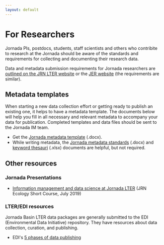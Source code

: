 ```yaml
---
layout: default
---
```


# For Researchers 

Jornada PIs, postdocs, students, staff scientists and others who contribite to research at the Jornada should be aware of the standards and requirements for collecting and documenting their research data. 

Data and metadata submission requirements for Jornada researchers are [outlined on the JRN LTER  website](https://lter.jornada.nmsu.edu/lter/for_researchers) or the [JER website](https://jornada.nmsu.edu/data/documentation) (the requirements are similar). 

## Metadata templates

When starting a new data collection effort or getting ready to publish an existing one, it helps to have a metadata template. The documents below will help you fill in all necessary and relevant metadata to accompany your data for publication. Completed templates and data files should be sent to the Jornada IM team.

* Get the [Jornada metadata template](https://github.com/jornada-im/documentation/raw/master/templates/Jornada_metadata_template.docx) (.docx).
* While writing metadata, the [Jornada metadata standards](https://github.com/jornada-im/jrn_metadata/raw/master/JRN_metadata_standards.docx) (.docx) and [keyword thesauri](https://github.com/jornada-im/jrn_metadata/raw/master/keyword_thesauri.xlsx) (.xlsx) documents are helpful, but not required.


## Other resources

### Jornada Presentations

* [Information management and data science at Jornada LTER](https://drive.google.com/file/d/1As8GnjYl7tkSsCX21X6cLAU_7YtiNZAj/view?usp=sharing) (JRN Ecology Short Course, July 2019)

### LTER/EDI resources

Jornada Basin LTER data packages are generally submitted to the EDI (Environmental Data Initiative) repository. They have resources about data collection, curation, and publishing.

* EDI's [5 phases of data publishing](https://environmentaldatainitiative.org/resources/five-phases-of-data-publishing/)
